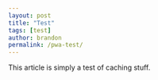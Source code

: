 ```yaml
---
layout: post
title: "Test"
tags: [test]
author: brandon
permalink: /pwa-test/
---
```


This article is simply a test of caching stuff.
